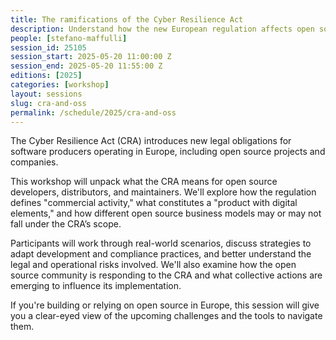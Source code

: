 ```yaml
---
title: The ramifications of the Cyber Resilience Act
description: Understand how the new European regulation affects open source development, distribution, and compliance.
people: [stefano-maffulli]
session_id: 25105
session_start: 2025-05-20 11:00:00 Z
session_end: 2025-05-20 11:55:00 Z 
editions: [2025]
categories: [workshop]
layout: sessions
slug: cra-and-oss
permalink: /schedule/2025/cra-and-oss
---
```


The Cyber Resilience Act (CRA) introduces new legal obligations for software producers operating in Europe,
including open source projects and companies.

This workshop will unpack what the CRA means for open source developers, distributors, and maintainers. 
We'll explore how the regulation defines "commercial activity," what constitutes a "product with digital elements," 
and how different open source business models may or may not fall under the CRA’s scope.

Participants will work through real-world scenarios, discuss strategies to adapt development and compliance practices, 
and better understand the legal and operational risks involved. We'll also examine how the open source community
is responding to the CRA and what collective actions are emerging to influence its implementation.

If you're building or relying on open source in Europe, this session will give you a clear-eyed view of the 
upcoming challenges and the tools to navigate them.

